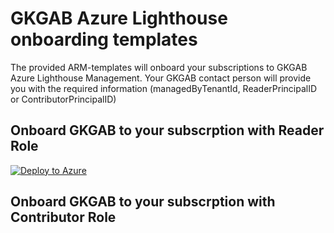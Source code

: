 # GKGAB Azure Lighthouse onboarding templates
The provided ARM-templates will onboard your subscriptions to GKGAB Azure Lighthouse Management. Your GKGAB contact person will provide you with the required information (managedByTenantId, ReaderPrincipalID or ContributorPrincipalID)

## Onboard GKGAB to your subscrption with Reader Role
[![Deploy to Azure](https://aka.ms/deploytoazurebutton)](https://portal.azure.com/#create/Microsoft.Template/uri/https%3A%2F%2Fraw.githubusercontent.com%2Fglueckkanja-gab%2Fazure-lighthouse-onboarding%2Fmain%2Fgkgab-lighthouse-reader.json)

## Onboard GKGAB to your subscrption with Contributor Role



